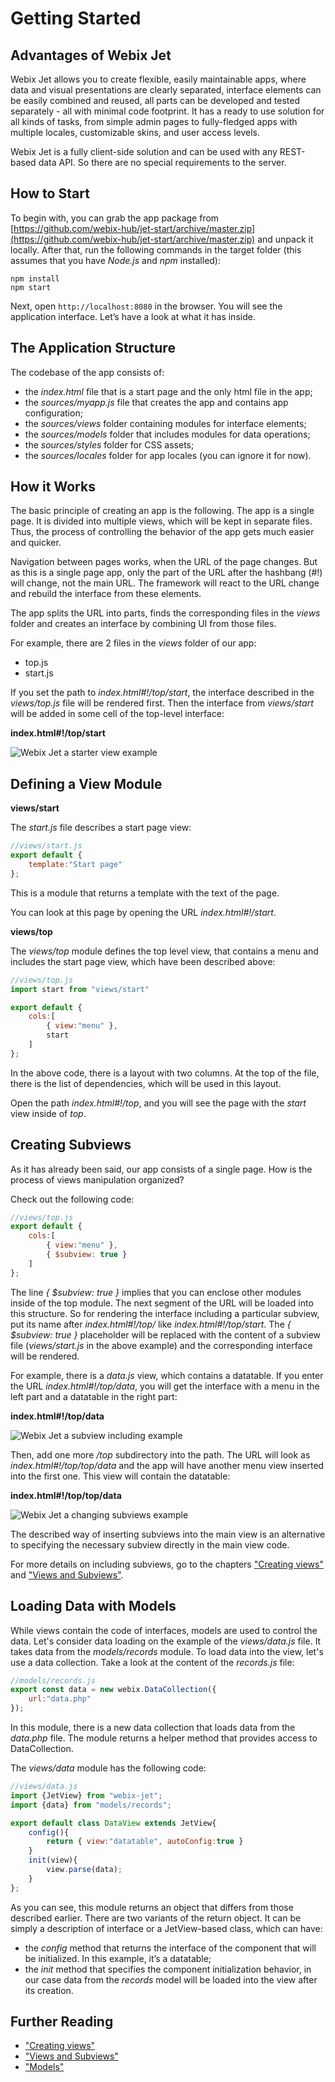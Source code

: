 # Getting Started

## Advantages of Webix Jet

Webix Jet allows you to create flexible, easily maintainable apps, where data and visual presentations are clearly separated, interface elements can be easily combined and reused, all parts can be developed and tested separately - all with minimal code footprint. It has a ready to use solution for all kinds of tasks, from simple admin pages to fully-fledged apps with multiple locales, customizable skins, and user access levels.

Webix Jet is a fully client-side solution and can be used with any REST-based data API. So there are no special requirements to the server.

## How to Start

To begin with, you can grab the app package from [https://github.com/webix-hub/jet-start/archive/master.zip](https://github.com/webix-hub/jet-start/archive/master.zip) and unpack it locally. After that, run the following commands in the target folder \(this assumes that you have _Node.js_ and _npm_ installed\):

```text
npm install
npm start
```

Next, open `http://localhost:8080` in the browser. You will see the application interface. Let’s have a look at what it has inside.

## The Application Structure

The codebase of the app consists of:

* the _index.html_ file that is a start page and the only html file in the app;
* the _sources/myapp.js_ file that creates the app and contains app configuration;
* the _sources/views_ folder containing modules for interface elements;
* the _sources/models_ folder that includes modules for data operations;
* the _sources/styles_ folder for CSS assets;
* the _sources/locales_ folder for app locales \(you can ignore it for now\).

## How it Works

The basic principle of creating an app is the following. The app is a single page. It is divided into multiple views, which will be kept in separate files. Thus, the process of controlling the behavior of the app gets much easier and quicker.

Navigation between pages works, when the URL of the page changes. But as this is a single page app, only the part of the URL after the hashbang \(\#!\) will change, not the main URL. The framework will react to the URL change and rebuild the interface from these elements.

The app splits the URL into parts, finds the corresponding files in the _views_ folder and creates an interface by combining UI from those files.

For example, there are 2 files in the _views_ folder of our app:

* top.js
* start.js

If you set the path to _index.html\#!/top/start_, the interface described in the _views/top.js_ file will be rendered first. Then the interface from _views/start_ will be added in some cell of the top-level interface:

**index.html\#!/top/start**

![Webix Jet a starter view example](.gitbook/assets/how_it_works.png)

## Defining a View Module

**views/start**

The _start.js_ file describes a start page view:

```javascript
//views/start.js
export default {
    template:"Start page"
};
```

This is a module that returns a template with the text of the page.

You can look at this page by opening the URL _index.html\#!/start_.

**views/top**

The _views/top_ module defines the top level view, that contains a menu and includes the start page view, which have been described above:

```javascript
//views/top.js
import start from "views/start"

export default {
    cols:[
        { view:"menu" },
        start
    ]
};
```

In the above code, there is a layout with two columns. At the top of the file, there is the list of dependencies, which will be used in this layout.

Open the path _index.html\#!/top_, and you will see the page with the _start_ view inside of _top_.

## Creating Subviews

As it has already been said, our app consists of a single page. How is the process of views manipulation organized?

Check out the following code:

```javascript
//views/top.js
export default {
    cols:[
        { view:"menu" },
        { $subview: true }
    ]
};
```

The line _{ $subview: true }_ implies that you can enclose other modules inside of the top module. The next segment of the URL will be loaded into this structure. So for rendering the interface including a particular subview, put its name after _index.html\#!/top/_ like _index.html\#!/top/start_. The _{ $subview: true }_ placeholder will be replaced with the content of a subview file \(_views/start.js_ in the above example\) and the corresponding interface will be rendered.

For example, there is a _data.js_ view, which contains a datatable. If you enter the URL _index.html\#!/top/data_, you will get the interface with a menu in the left part and a datatable in the right part:

**index.html\#!/top/data**

![Webix Jet a subview including example](.gitbook/assets/top_data.png)

Then, add one more _/top_ subdirectory into the path. The URL will look as _index.html\#!/top/top/data_ and the app will have another menu view inserted into the first one. This view will contain the datatable:

**index.html\#!/top/top/data**

![Webix Jet a changing subviews example](.gitbook/assets/top_top_data.png)

The described way of inserting subviews into the main view is an alternative to specifying the necessary subview directly in the main view code.

For more details on including subviews, go to the chapters ["Creating views"](part-i-basic-usage/creating-views.md) and ["Views and Subviews"](part-ii-webix-jet-in-details/views-and-subviews.md#subview-including).

## Loading Data with Models

While views contain the code of interfaces, models are used to control the data. Let's consider data loading on the example of the _views/data.js_ file. It takes data from the _models/records_ module. To load data into the view, let's use a data collection. Take a look at the content of the _records.js_ file:

```javascript
//models/records.js
export const data = new webix.DataCollection({
    url:"data.php"
});
```

In this module, there is a new data collection that loads data from the _data.php_ file. The module returns a helper method that provides access to DataCollection.

The _views/data_ module has the following code:

```javascript
//views/data.js
import {JetView} from "webix-jet";
import {data} from "models/records";

export default class DataView extends JetView{
    config(){
        return { view:"datatable", autoConfig:true }
    }
    init(view){
        view.parse(data);
    }
};
```

As you can see, this module returns an object that differs from those described earlier. There are two variants of the return object. It can be simply a description of interface or a JetView-based class, which can have:

* the _config_ method that returns the interface of the component that will be initialized. In this example, it’s a datatable;
* the _init_ method that specifies the component initialization behavior, in our case data from the _records_ model will be loaded into the view after its creation. 

## Further Reading

* ["Creating views"](part-i-basic-usage/creating-views.md)
* ["Views and Subviews"](part-ii-webix-jet-in-details/views-and-subviews.md#3-class-views)
* ["Models"](part-ii-webix-jet-in-details/models.md)
